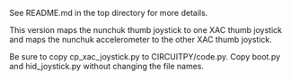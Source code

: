 See README.md in the top directory for more details.

This version maps the nunchuk thumb joystick to one XAC thumb joystick
and maps the nunchuk accelerometer to the other XAC thumb joystick.

Be sure to copy cp_xac_joystick.py to CIRCUITPY/code.py. Copy boot.py and
hid_joystick.py without changing the file names.
